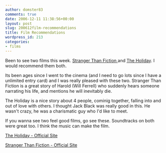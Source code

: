 ```yaml
---
author: domster83
comments: true
date: 2006-12-11 11:38:56+00:00
layout: post
slug: 200612film-recommendations
title: Film Recommendations
wordpress_id: 213
categories:
- films
---
```


Been to see two films this week. [Stranger Than Fiction ](http://www.apple.com/trailers/sony_pictures/strangerthanfiction/)and [The Holiday](http://www.apple.com/trailers/sony_pictures/theholiday/). I would recommend them both.




Its been ages since I went to the cinema (and I need to go lots since I have a unlimited entry card) and I was really pleased with these two. Stranger Than Fiction is a great story of Harold (Will Ferrell) who suddenly hears someone narrating his life, and mentions he will inevitably die.  

The Holiday is a nice story about 4 people, cominig together, falling into and out of love with others. I thought Jack Black was really good in this. He wasn't crazy, he was a charismatic guy who I'd like to meet.




If you wanna see two feel good films, go see these. Soundtracks on both were great too. I think the music can make the film.




[The Holiday - Official Site](http://www.sonypictures.com/movies/theholiday/)




[Stranger Than Fiction - Official Site](http://www.sonypictures.com/movies/strangerthanfiction/)
